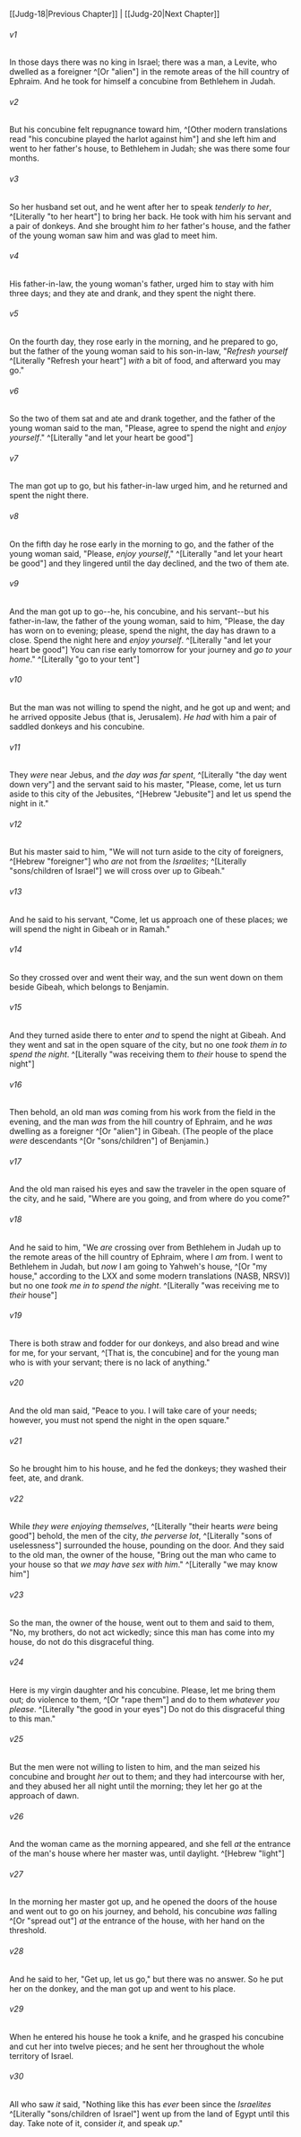﻿---
aliases:
  - Judges 19
---

[[Judg-18|Previous Chapter]] | [[Judg-20|Next Chapter]]

###### v1
In those days there was no king in Israel; there was a man, a Levite, who dwelled as a foreigner ^[Or "alien"] in the remote areas of the hill country of Ephraim. And he took for himself a concubine from Bethlehem in Judah.

###### v2
But his concubine felt repugnance toward him, ^[Other modern translations read "his concubine played the harlot against him"] and she left him and went to her father's house, to Bethlehem in Judah; she was there some four months.

###### v3
So her husband set out, and he went after her to speak _tenderly to her_, ^[Literally "to her heart"] to bring her back. He took with him his servant and a pair of donkeys. And she brought him _to_ her father's house, and the father of the young woman saw him and was glad to meet him.

###### v4
His father-in-law, the young woman's father, urged him to stay with him three days; and they ate and drank, and they spent the night there.

###### v5
On the fourth day, they rose early in the morning, and he prepared to go, but the father of the young woman said to his son-in-law, "_Refresh yourself_ ^[Literally "Refresh your heart"] _with_ a bit of food, and afterward you may go."

###### v6
So the two of them sat and ate and drank together, and the father of the young woman said to the man, "Please, agree to spend the night and _enjoy yourself_." ^[Literally "and let your heart be good"]

###### v7
The man got up to go, but his father-in-law urged him, and he returned and spent the night there.

###### v8
On the fifth day he rose early in the morning to go, and the father of the young woman said, "Please, _enjoy yourself_," ^[Literally "and let your heart be good"] and they lingered until the day declined, and the two of them ate.

###### v9
And the man got up to go--he, his concubine, and his servant--but his father-in-law, the father of the young woman, said to him, "Please, the day has worn on to evening; please, spend the night, the day has drawn to a close. Spend the night here and _enjoy yourself_. ^[Literally "and let your heart be good"] You can rise early tomorrow for your journey and _go to your home_." ^[Literally "go to your tent"]

###### v10
But the man was not willing to spend the night, and he got up and went; and he arrived opposite Jebus (that is, Jerusalem). _He had_ with him a pair of saddled donkeys and his concubine.

###### v11
They _were_ near Jebus, and _the day was far spent_, ^[Literally "the day went down very"] and the servant said to his master, "Please, come, let us turn aside to this city of the Jebusites, ^[Hebrew "Jebusite"] and let us spend the night in it."

###### v12
But his master said to him, "We will not turn aside to the city of foreigners, ^[Hebrew "foreigner"] who _are_ not from the _Israelites_; ^[Literally "sons/children of Israel"] we will cross over up to Gibeah."

###### v13
And he said to his servant, "Come, let us approach one of these places; we will spend the night in Gibeah or in Ramah."

###### v14
So they crossed over and went their way, and the sun went down on them beside Gibeah, which belongs to Benjamin.

###### v15
And they turned aside there to enter _and_ to spend the night at Gibeah. And they went and sat in the open square of the city, but no one _took them in to spend the night_. ^[Literally "was receiving them to _their_ house to spend the night"]

###### v16
Then behold, an old man _was_ coming from his work from the field in the evening, and the man _was_ from the hill country of Ephraim, and he _was_ dwelling as a foreigner ^[Or "alien"] in Gibeah. (The people of the place _were_ descendants ^[Or "sons/children"] of Benjamin.)

###### v17
And the old man raised his eyes and saw the traveler in the open square of the city, and he said, "Where are you going, and from where do you come?"

###### v18
And he said to him, "We _are_ crossing over from Bethlehem in Judah up to the remote areas of the hill country of Ephraim, where I _am_ from. I went to Bethlehem in Judah, but _now_ I am going to Yahweh's house, ^[Or "my house," according to the LXX and some modern translations (NASB, NRSV)] but no one _took me in to spend the night_. ^[Literally "was receiving me to _their_ house"]

###### v19
There is both straw and fodder for our donkeys, and also bread and wine for me, for your servant, ^[That is, the concubine] and for the young man who is with your servant; there is no lack of anything."

###### v20
And the old man said, "Peace to you. I will take care of your needs; however, you must not spend the night in the open square."

###### v21
So he brought him to his house, and he fed the donkeys; they washed their feet, ate, and drank.

###### v22
While _they were enjoying themselves_, ^[Literally "their hearts _were_ being good"] behold, the men of the city, _the perverse lot_, ^[Literally "sons of uselessness"] surrounded the house, pounding on the door. And they said to the old man, the owner of the house, "Bring out the man who came to your house so that _we may have sex with him_." ^[Literally "we may know him"]

###### v23
So the man, the owner of the house, went out to them and said to them, "No, my brothers, do not act wickedly; since this man has come into my house, do not do this disgraceful thing.

###### v24
Here is my virgin daughter and his concubine. Please, let me bring them out; do violence to them, ^[Or "rape them"] and do to them _whatever you please_. ^[Literally "the good in your eyes"] Do not do this disgraceful thing to this man."

###### v25
But the men were not willing to listen to him, and the man seized his concubine and brought _her_ out to them; and they had intercourse with her, and they abused her all night until the morning; they let her go at the approach of dawn.

###### v26
And the woman came as the morning appeared, and she fell _at_ the entrance of the man's house where her master was, until daylight. ^[Hebrew "light"]

###### v27
In the morning her master got up, and he opened the doors of the house and went out to go on his journey, and behold, his concubine _was_ falling ^[Or "spread out"] _at_ the entrance of the house, with her hand on the threshold.

###### v28
And he said to her, "Get up, let us go," but there was no answer. So he put her on the donkey, and the man got up and went to his place.

###### v29
When he entered his house he took a knife, and he grasped his concubine and cut her into twelve pieces; and he sent her throughout the whole territory of Israel.

###### v30
All who saw _it_ said, "Nothing like this has _ever_ been since the _Israelites_ ^[Literally "sons/children of Israel"] went up from the land of Egypt until this day. Take note of it, consider _it_, and speak _up_."